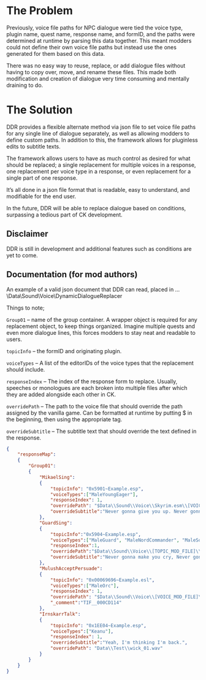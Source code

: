 # The Problem

Previously, voice file paths for NPC dialogue were tied the voice type, plugin name, quest name, response name, and formID, and the paths were determined at runtime by parsing this data together. This meant modders could not define their own voice file paths but instead use the ones generated for them based on this data.

There was no easy way to reuse, replace, or add dialogue files without having to copy over, move, and rename these files. This made both modification and creation of dialogue very time consuming and mentally draining to do.
# The Solution

DDR provides a flexible alternate method via json file to set voice file paths for any single line of dialogue separately, as well as allowing modders to define custom paths. In addition to this, the framework allows for pluginless edits to subtitle texts.

The framework allows users to have as much control as desired for what should be replaced; a single replacement for multiple voices in a response, one replacement per voice type in a response, or even replacement for a single part of one response.

It’s all done in a json file format that is readable, easy to understand, and modifiable for the end user.

In the future, DDR will be able to replace dialogue based on conditions, surpassing a tedious part of CK development.

## Disclaimer

DDR is still in development and additional features such as conditions are yet to come.

## Documentation (for mod authors)

An example of a valid json document that DDR can read, placed in …\Data\Sound\Voice\DynamicDialogueReplacer

Things to note;

`Group01` – name of the group container. A wrapper object is required for any replacement object, to keep things organized. Imagine multiple quests and even more dialogue lines, this forces modders to stay neat and readable to users.

`topicInfo` – the formID and originating plugin.

`voiceTypes` – A list of the editorIDs of the voice types that the replacement should include.

`responseIndex` – The index of the response form to replace. Usually, speeches or monologues are each broken into multiple files after which they are added alongside each other in CK.

`overridePath` – The path to the voice file that should override the path assigned by the vanilla game. Can be formatted at runtime by putting $ in the beginning, then using the appropriate tag.

`overrideSubtitle` – The subtitle text that should override the text defined in the response.

 
```json
{
    "responseMap":
    {
        "Group01": 
        {
            "MikaelSing": 
            {
                "topicInfo": "0x5901~Example.esp",
                "voiceTypes":["MaleYoungEager"],
                "responseIndex": 1, 
                "overridePath": "$Data\\Sound\\Voice\\Skyrim.esm\\[VOICE_TYPE]\\Favor013_Favor013PersuadeS_000CD119_1.wav",
                "overrideSubtitle":"Never gonna give you up. Never gonna let you down. Never gonna run around and desert you."
            },
            "GuardSing":
            {
                "topicInfo":"0x5904~Example.esp",
                "voiceTypes":["MaleGuard", "MaleNordCommander", "MaleSoldier", "FemaleNord", "MaleNord", "MaleCommander", "MaleYoungEager"],
                "responseIndex":1,
                "overridePath":"$Data\\Sound\\Voice\\[TOPIC_MOD_FILE]\\[VOICE_TYPE]\\DialogueCr_DGCrimePersuade_00109BAC_1.wav",
                "overrideSubtitle":"Never gonna make you cry, Never gonna say goodbye, Never gonna tell a lie and hurt you."
            },
            "MulushAcceptPersuade": 
            {
                "topicInfo": "0x00069696~Example.esl",
                "voiceTypes":["MaleOrc"],
                "responseIndex": 1, 
                "overridePath": "$Data\\Sound\\Voice\\[VOICE_MOD_FILE]\\MaleOrc\\Favor013_Favor013PersuadeB_000554D9_1.wav",
                "_comment":"TIF__000CD114"
            },
            "IrnskarrTalk":
            {
                "topicInfo": "0x1EE04~Example.esp",
                "voiceTypes":["Keanu"],
                "responseIndex": 1, 
                "overrideSubtitle":"Yeah, I'm thinking I'm back.",
                "overridePath": "Data\\Test\\wick_01.wav"
            }
        }
    }
}
```
